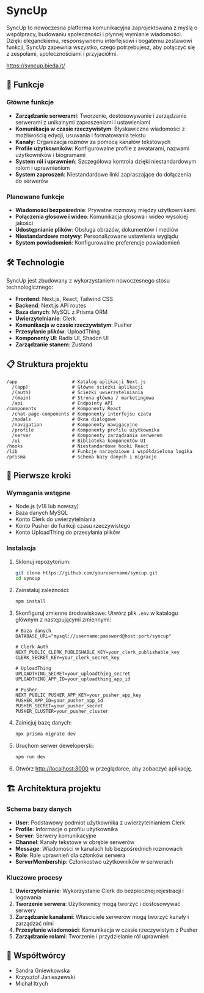 # SyncUp

SyncUp to nowoczesna platforma komunikacyjna zaprojektowana z myślą o współpracy, budowaniu społeczności i płynnej wymianie wiadomości. Dzięki eleganckiemu, responsywnemu interfejsowi i bogatemu zestawowi funkcji, SyncUp zapewnia wszystko, czego potrzebujesz, aby połączyć się z zespołami, społecznościami i przyjaciółmi.

https://syncup.bieda.it/

## 🚀 Funkcje

### Główne funkcje
- **Zarządzanie serwerami**: Tworzenie, dostosowywanie i zarządzanie serwerami z unikalnymi zaproszeniami i ustawieniami
- **Komunikacja w czasie rzeczywistym**: Błyskawiczne wiadomości z możliwością edycji, usuwania i formatowania tekstu
- **Kanały**: Organizacja rozmów za pomocą kanałów tekstowych
- **Profile użytkowników**: Konfigurowalne profile z awatarami, nazwami użytkowników i biogramami
- **System ról i uprawnień**: Szczegółowa kontrola dzięki niestandardowym rolom i uprawnieniom
- **System zaproszeń**: Niestandardowe linki zapraszające do dołączenia do serwerów

### Planowane funkcje
- **Wiadomości bezpośrednie**: Prywatne rozmowy między użytkownikami
- **Połączenia głosowe i wideo**: Komunikacja głosowa i wideo wysokiej jakości
- **Udostępnianie plików**: Obsługa obrazów, dokumentów i mediów
- **Niestandardowe motywy**: Personalizowane ustawienia wyglądu
- **System powiadomień**: Konfigurowalne preferencje powiadomień

## 🛠️ Technologie

SyncUp jest zbudowany z wykorzystaniem nowoczesnego stosu technologicznego:

- **Frontend**: Next.js, React, Tailwind CSS
- **Backend**: Next.js API routes
- **Baza danych**: MySQL z Prisma ORM
- **Uwierzytelnianie**: Clerk
- **Komunikacja w czasie rzeczywistym**: Pusher
- **Przesyłanie plików**: UploadThing
- **Komponenty UI**: Radix UI, Shadcn UI
- **Zarządzanie stanem**: Zustand

## 📋 Struktura projektu

```
/app                    # Katalog aplikacji Next.js
  /(app)                # Główne ścieżki aplikacji
  /(auth)               # Ścieżki uwierzytelniania
  /(main)               # Strona główna / marketingowa
  /api                  # Endpointy API
/components             # Komponenty React
  /chat-page-components # Komponenty interfejsu czatu
  /modals               # Okna dialogowe
  /navigation           # Komponenty nawigacyjne
  /profile              # Komponenty profilu użytkownika
  /server               # Komponenty zarządzania serwerem
  /ui                   # Biblioteka komponentów UI
/hooks                  # Niestandardowe hooki React
/lib                    # Funkcje narzędziowe i współdzielona logika
/prisma                 # Schema bazy danych i migracje
```

## 🔧 Pierwsze kroki

### Wymagania wstępne

- Node.js (v18 lub nowszy)
- Baza danych MySQL
- Konto Clerk do uwierzytelniania
- Konto Pusher do funkcji czasu rzeczywistego
- Konto UploadThing do przesyłania plików

### Instalacja

1. Sklonuj repozytorium:
   ```bash
   git clone https://github.com/yourusername/syncup.git
   cd syncup
   ```

2. Zainstaluj zależności:
   ```bash
   npm install
   ```

3. Skonfiguruj zmienne środowiskowe:
   Utwórz plik `.env` w katalogu głównym z następującymi zmiennymi:
   ```
   # Baza danych
   DATABASE_URL="mysql://username:password@host:port/syncup"
   
   # Clerk Auth
   NEXT_PUBLIC_CLERK_PUBLISHABLE_KEY=your_clerk_publishable_key
   CLERK_SECRET_KEY=your_clerk_secret_key
   
   # UploadThing
   UPLOADTHING_SECRET=your_uploadthing_secret
   UPLOADTHING_APP_ID=your_uploadthing_app_id
   
   # Pusher
   NEXT_PUBLIC_PUSHER_APP_KEY=your_pusher_app_key
   PUSHER_APP_ID=your_pusher_app_id
   PUSHER_SECRET=your_pusher_secret
   PUSHER_CLUSTER=your_pusher_cluster
   ```

4. Zainicjuj bazę danych:
   ```bash
   npx prisma migrate dev
   ```

5. Uruchom serwer deweloperski:
   ```bash
   npm run dev
   ```

6. Otwórz [http://localhost:3000](http://localhost:3000) w przeglądarce, aby zobaczyć aplikację.

## 🏗️ Architektura projektu

### Schema bazy danych

- **User**: Podstawowy podmiot użytkownika z uwierzytelnianiem Clerk
- **Profile**: Informacje o profilu użytkownika
- **Server**: Serwery komunikacyjne
- **Channel**: Kanały tekstowe w obrębie serwerów
- **Message**: Wiadomości w kanałach lub bezpośrednich rozmowach
- **Role**: Role uprawnień dla członków serwera
- **ServerMembership**: Członkostwo użytkowników w serwerach

### Kluczowe procesy

1. **Uwierzytelnianie**: Wykorzystanie Clerk do bezpiecznej rejestracji i logowania
2. **Tworzenie serwera**: Użytkownicy mogą tworzyć i dostosowywać serwery
3. **Zarządzanie kanałami**: Właściciele serwerów mogą tworzyć kanały i zarządzać nimi
4. **Przesyłanie wiadomości**: Komunikacja w czasie rzeczywistym z Pusher
5. **Zarządzanie rolami**: Tworzenie i przydzielanie ról uprawnień

## 👥 Współtwórcy

- Sandra Gniewkowska
- Krzysztof Janieszewski
- Michał Itrych
